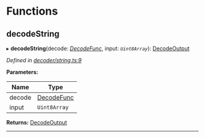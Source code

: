 

# Functions

<a id="decodestring"></a>

##  decodeString

▸ **decodeString**(decode: *[DecodeFunc](_decoder_types_.md#decodefunc)*, input: *`Uint8Array`*): [DecodeOutput](_decoder_types_.md#decodeoutput)

*Defined in [decoder/string.ts:9](https://github.com/polkadot-js/common/blob/b15abe1/packages/util-rlp/src/decoder/string.ts#L9)*

**Parameters:**

| Name | Type |
| ------ | ------ |
| decode | [DecodeFunc](_decoder_types_.md#decodefunc) |
| input | `Uint8Array` |

**Returns:** [DecodeOutput](_decoder_types_.md#decodeoutput)

___

